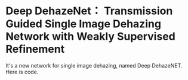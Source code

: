 # Deep DehazeNet： Transmission Guided Single Image Dehazing Network with Weakly Supervised Refinement
It's a new network for single image dehazing, named Deep DehazeNET. Here is code.
